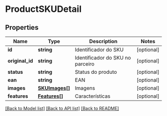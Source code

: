 # ProductSKUDetail

## Properties
Name | Type | Description | Notes
------------ | ------------- | ------------- | -------------
**id** | **string** | Identificador do SKU | [optional] 
**original_id** | **string** | Identificador do SKU no parceiro | [optional] 
**status** | **string** | Status do produto | [optional] 
**ean** | **string** | EAN | [optional] 
**images** | [**SKUImages[]**](SKUImages.md) | Imagens | [optional] 
**features** | [**Features[]**](Features.md) | Características | [optional] 

[[Back to Model list]](../README.md#documentation-for-models) [[Back to API list]](../README.md#documentation-for-api-endpoints) [[Back to README]](../README.md)


